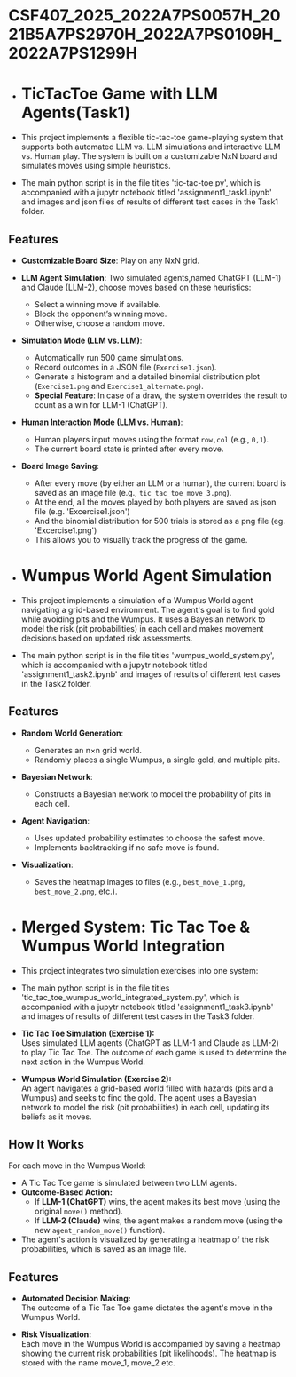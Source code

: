 # CSF407_2025_2022A7PS0057H_2021B5A7PS2970H_2022A7PS0109H_2022A7PS1299H
- # TicTacToe Game with LLM Agents(Task1)

- This project implements a flexible tic-tac-toe game-playing system that supports both automated LLM vs. LLM simulations and interactive LLM vs. Human play. The system is built on a customizable NxN board and simulates moves using simple heuristics.
- The main python script is in the file titles 'tic-tac-toe.py', which is accompanied with a jupytr notebook titled 'assignment1_task1.ipynb' and images and json files of results of different test cases in the Task1 folder.


## Features

- **Customizable Board Size**: Play on any NxN grid.
- **LLM Agent Simulation**: Two simulated agents,named ChatGPT (LLM-1) and Claude (LLM-2), choose moves based on these heuristics:
  - Select a winning move if available.
  - Block the opponent’s winning move.
  - Otherwise, choose a random move.
- **Simulation Mode (LLM vs. LLM)**:
  - Automatically run 500 game simulations.
  - Record outcomes in a JSON file (`Exercise1.json`).
  - Generate a histogram and a detailed binomial distribution plot (`Exercise1.png` and `Exercise1_alternate.png`).
  - **Special Feature**: In case of a draw, the system overrides the result to count as a win for LLM-1 (ChatGPT).
- **Human Interaction Mode (LLM vs. Human)**:
  - Human players input moves using the format `row,col` (e.g., `0,1`).
  - The current board state is printed after every move.
- **Board Image Saving**:
  - After every move (by either an LLM or a human), the current board is saved as an image file (e.g., `tic_tac_toe_move_3.png`).
  - At the end, all the moves played by both players are saved as json file (e.g. 'Excercise1.json')
  - And the binomial distribution for 500 trials is stored as a png file (eg. 'Excercise1.png')
  - This allows you to visually track the progress of the game.

- # Wumpus World Agent Simulation

- This project implements a simulation of a Wumpus World agent navigating a grid-based environment. The agent's goal is to find gold while avoiding pits and the Wumpus. It uses a Bayesian network to model the risk (pit probabilities) in each cell and makes movement decisions based on updated risk assessments.
- The main python script is in the file titles 'wumpus_world_system.py', which is accompanied with a jupytr notebook titled 'assignment1_task2.ipynb' and images of results of different test cases in the Task2 folder.

## Features

- **Random World Generation**: 
  - Generates an n×n grid world.
  - Randomly places a single Wumpus, a single gold, and multiple pits.
- **Bayesian Network**: 
  - Constructs a Bayesian network to model the probability of pits in each cell.
- **Agent Navigation**:
  - Uses updated probability estimates to choose the safest move.
  - Implements backtracking if no safe move is found.
- **Visualization**:
  - Saves the heatmap images to files (e.g., `best_move_1.png`, `best_move_2.png`, etc.).

- # Merged System: Tic Tac Toe & Wumpus World Integration

- This project integrates two simulation exercises into one system:
-  The main python script is in the file titles 'tic_tac_toe_wumpus_world_integrated_system.py', which is accompanied with a jupytr notebook titled 'assignment1_task3.ipynb' and images of results of different test cases in the Task3 folder.

- **Tic Tac Toe Simulation (Exercise 1):**  
  Uses simulated LLM agents (ChatGPT as LLM-1 and Claude as LLM-2) to play Tic Tac Toe. The outcome of each game is used to determine the next action in the Wumpus World.

- **Wumpus World Simulation (Exercise 2):**  
  An agent navigates a grid-based world filled with hazards (pits and a Wumpus) and seeks to find the gold. The agent uses a Bayesian network to model the risk (pit probabilities) in each cell, updating its beliefs as it moves.

## How It Works

For each move in the Wumpus World:
- A Tic Tac Toe game is simulated between two LLM agents.
- **Outcome-Based Action:**
  - If **LLM-1 (ChatGPT)** wins, the agent makes its best move (using the original `move()` method).
  - If **LLM-2 (Claude)** wins, the agent makes a random move (using the new `agent_random_move()` function).
- The agent's action is visualized by generating a heatmap of the risk probabilities, which is saved as an image file.

## Features

- **Automated Decision Making:**  
  The outcome of a Tic Tac Toe game dictates the agent's move in the Wumpus World.
  
- **Risk Visualization:**  
  Each move in the Wumpus World is accompanied by saving a heatmap showing the current risk probabilities (pit likelihoods). The heatmap is stored with the name move_1, move_2 etc.

